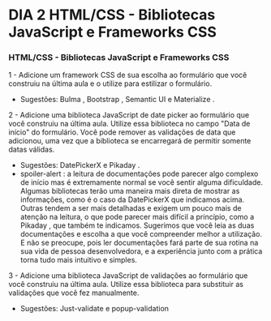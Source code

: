 # DIA 2 HTML/CSS - Bibliotecas JavaScript e Frameworks CSS


### HTML/CSS - Bibliotecas JavaScript e Frameworks CSS

1 - Adicione um framework CSS de sua escolha ao formulário que você construiu na última aula e o utilize para estilizar o formulário.
* Sugestões: Bulma , Bootstrap , Semantic UI e Materialize .

2 - Adicione uma biblioteca JavaScript de date picker ao formulário que você construiu na última aula. Utilize essa biblioteca no campo "Data de início" do formulário. Você pode remover as validações de data que adicionou, uma vez que a biblioteca se encarregará de permitir somente datas válidas.
* Sugestões: DatePickerX e Pikaday .
* spoiler-alert : a leitura de documentações pode parecer algo complexo de início mas é extremamente normal se você sentir alguma dificuldade. Algumas bibliotecas terão uma maneira mais direta de mostrar as informações, como é o caso da DatePickerX que indicamos acima. Outras tendem a ser mais detalhadas e exigem um pouco mais de atenção na leitura, o que pode parecer mais difícil a princípio, como a Pikaday , que também te indicamos. Sugerimos que você leia as duas documentações e escolha a que você compreender melhor a utilização. E não se preocupe, pois ler documentações fará parte de sua rotina na sua vida de pessoa desenvolvedora, e a experiência junto com a prática torna tudo mais intuitivo e simples.

3 - Adicione uma biblioteca JavaScript de validações ao formulário que você construiu na última aula. Utilize essa biblioteca para substituir as validações que você fez manualmente.
* Sugestões: Just-validate e popup-validation
